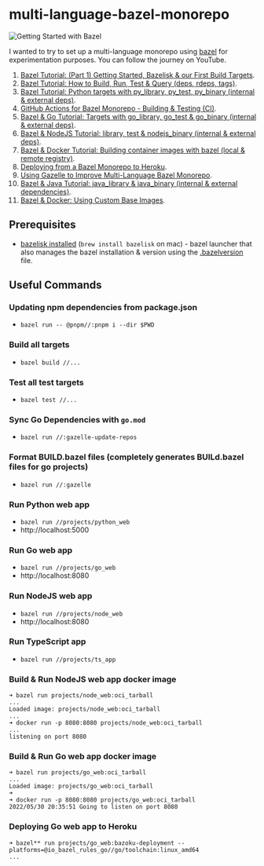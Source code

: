 # multi-language-bazel-monorepo

![Getting Started with Bazel](https://user-images.githubusercontent.com/17026751/147872728-cba68987-9a5c-4cb6-9777-47c51efc4c75.png)

I wanted to try to set up a multi-language monorepo using [bazel](https://bazel.build/) for experimentation purposes. You can follow the journey on YouTube.

1. [Bazel Tutorial: (Part 1) Getting Started, Bazelisk & our First Build Targets](https://youtu.be/BZYj6yfA6Bs).
2. [Bazel Tutorial: How to Build, Run, Test & Query (deps, rdeps, tags)](https://youtu.be/vZnXXx4Oh7c).
3. [Bazel Tutorial: Python targets with py_library, py_test, py_binary (internal & external deps)](https://youtu.be/8P3m1-U7v0k).
4. [GitHub Actions for Bazel Monorepo - Building & Testing (CI)](https://youtu.be/qiZXFdd8OPo).
5. [Bazel & Go Tutorial: Targets with go_library, go_test & go_binary (internal & external deps)](https://youtu.be/DB_kWimE2bw).
6. [Bazel & NodeJS Tutorial: library, test & nodejs_binary (internal & external deps)](https://youtu.be/lmWjRhFhvSc).
7. [Bazel & Docker Tutorial: Building container images with bazel (local & remote registry)](https://youtu.be/hLD6vKl4Txc).
8. [Deploying from a Bazel Monorepo to Heroku](https://youtu.be/AHvON-xl_Ds).
9. [Using Gazelle to Improve Multi-Language Bazel Monorepo](https://youtu.be/MUP35hfK0q4).
10. [Bazel & Java Tutorial: java_library & java_binary (internal & external dependencies)](https://youtu.be/HPTzVHOcins).
11. [Bazel & Docker: Using Custom Base Images](https://youtu.be/thYPUrhA82A).

## Prerequisites

- [bazelisk installed](https://github.com/bazelbuild/bazelisk) (`brew install bazelisk` on mac) - bazel launcher that also manages the bazel installation & version using the [.bazelversion](./.bazelversion) file.

## Useful Commands

### Updating npm dependencies from package.json

- `bazel run -- @pnpm//:pnpm i --dir $PWD`

### Build all targets

- `bazel build //...`

### Test all test targets

- `bazel test //...`

### Sync Go Dependencies with `go.mod`

- `bazel run //:gazelle-update-repos`

### Format BUILD.bazel files (completely generates BUILd.bazel files for go projects)

- `bazel run //:gazelle`

### Run Python web app

- `bazel run //projects/python_web`
- http://localhost:5000

### Run Go web app

- `bazel run //projects/go_web`
- http://localhost:8080

### Run NodeJS web app

- `bazel run //projects/node_web`
- http://localhost:8080

### Run TypeScript app

- `bazel run //projects/ts_app`

### Build & Run NodeJS web app docker image

```
➜ bazel run projects/node_web:oci_tarball
...
Loaded image: projects/node_web:oci_tarball
...
➜ docker run -p 8080:8080 projects/node_web:oci_tarball
...
listening on port 8080
```

### Build & Run Go web app docker image
```
➜ bazel run projects/go_web:oci_tarball
...
Loaded image: projects/go_web:oci_tarball
➜
➜ docker run -p 8080:8080 projects/go_web:oci_tarball
2022/05/30 20:35:51 Going to listen on port 8080
```

### Deploying Go web app to Heroku

```
➜ bazel** run projects/go_web:bazoku-deployment --platforms=@io_bazel_rules_go//go/toolchain:linux_amd64
...
```
